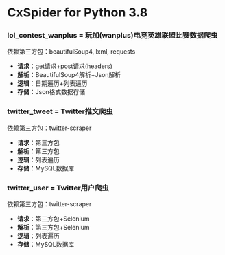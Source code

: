 # CxSpider for Python 3.8

### lol_contest_wanplus = 玩加(wanplus)电竞英雄联盟比赛数据爬虫
依赖第三方包：beautifulSoup4, lxml, requests
* **请求**：get请求+post请求(headers)
* **解析**：BeautifulSoup4解析+Json解析
* **逻辑**：日期遍历+列表遍历
* **存储**：Json格式数据存储

### twitter_tweet = Twitter推文爬虫
依赖第三方包：twitter-scraper
* **请求**：第三方包
* **解析**：第三方包
* **逻辑**：列表遍历
* **存储**：MySQL数据库

### twitter_user = Twitter用户爬虫
依赖第三方包：twitter-scraper
* **请求**：第三方包+Selenium
* **解析**：第三方包+Selenium
* **逻辑**：列表遍历
* **存储**：MySQL数据库
